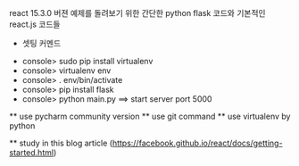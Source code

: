 
react 15.3.0 버젼 예제를 돌려보기 위한 간단한 python flask 코드와 기본적인 react.js 코드들

 * 셋팅 커멘드
 - console> sudo pip install virtualenv
 - console> virtualenv env
 - console> . env/bin/activate
 - console> pip install flask
 - console> python main.py ==> start server port 5000

 ** use pycharm community version
 ** use git command
 ** use virtualenv by python

 ** study in this blog article (https://facebook.github.io/react/docs/getting-started.html)